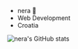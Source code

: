 -  nera 💜
-  Web Development
-  Croatia

![nera's GitHub stats](https://github-readme-stats.vercel.app/api?username=nn3ra&count_private=true&show_icons=true&theme=material-palenight)
